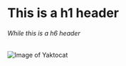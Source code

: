 # This is a h1 header
###### While this is a h6 header
![Image of Yaktocat](https://octodex.github.com/images/yaktocat.png)
